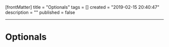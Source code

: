 [frontMatter]
title = "Optionals"
tags = []
created = "2019-02-15 20:40:47"
description = ""
published = false

---

# Optionals